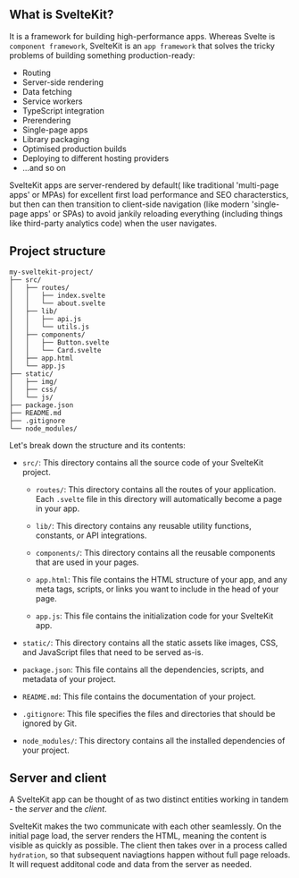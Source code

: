 ## What is SvelteKit?

It is a framework for building high-performance apps. Whereas Svelte is `component framework`, SvelteKit is an `app framework` that solves the tricky problems of building something production-ready:

-   Routing
-   Server-side rendering
-   Data fetching
-   Service workers
-   TypeScript integration
-   Prerendering
-   Single-page apps
-   Library packaging
-   Optimised production builds
-   Deploying to different hosting providers
-   ...and so on

SvelteKit apps are server-rendered by default( like traditional 'multi-page apps' or MPAs) for excellent first load performance and SEO characterstics, but then can then transition to client-side navigation (like modern 'single-page apps' or SPAs) to avoid jankily reloading everything (including things like third-party analytics code) when the user navigates. 

## Project structure

```
my-sveltekit-project/
├── src/
│   ├── routes/
│   │   ├── index.svelte
│   │   └── about.svelte
│   ├── lib/
│   │   ├── api.js
│   │   └── utils.js
│   ├── components/
│   │   ├── Button.svelte
│   │   └── Card.svelte
│   ├── app.html
│   └── app.js
├── static/
│   ├── img/
│   ├── css/
│   └── js/
├── package.json
├── README.md
├── .gitignore
└── node_modules/
```

Let's break down the structure and its contents:

-   `src/`: This directory contains all the source code of your SvelteKit project.
    
    -   `routes/`: This directory contains all the routes of your application. Each `.svelte` file in this directory will automatically become a page in your app.
        
    -   `lib/`: This directory contains any reusable utility functions, constants, or API integrations.
        
    -   `components/`: This directory contains all the reusable components that are used in your pages.
        
    -   `app.html`: This file contains the HTML structure of your app, and any meta tags, scripts, or links you want to include in the head of your page.
        
    -   `app.js`: This file contains the initialization code for your SvelteKit app.
        
-   `static/`: This directory contains all the static assets like images, CSS, and JavaScript files that need to be served as-is.
    
-   `package.json`: This file contains all the dependencies, scripts, and metadata of your project.
    
-   `README.md`: This file contains the documentation of your project.
    
-   `.gitignore`: This file specifies the files and directories that should be ignored by Git.
    
-   `node_modules/`: This directory contains all the installed dependencies of your project.
    


## Server and client

A SvelteKit app can be thought of as two distinct entities working in tandem - the *server* and the *client*.

SvelteKit makes  the two communicate with each other seamlessly. On the initial page load, the server renders the HTML, meaning the content is visible as quickly as possible. The client then takes over in a process called `hydration`, so that subsequent naviagtions happen without full page reloads. It will request additonal code and data from the server as needed.